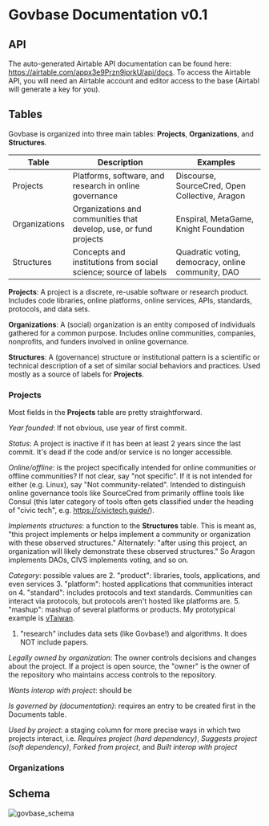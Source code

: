 # Govbase Documentation v0.1

## API
The auto-generated Airtable API documentation can be found here: https://airtable.com/appx3e9Przn9iprkU/api/docs. To access the Airtable API, you will need an Airtable account and editor access to the base (Airtabl will generate a key for you).

## Tables
Govbase is organized into three main tables: **Projects**, **Organizations**, and **Structures**.

| Table         | Description                                                       | Examples                                           |
|---------------|-------------------------------------------------------------------|----------------------------------------------------|
| Projects      | Platforms, software, and research in online governance            | Discourse, SourceCred, Open Collective, Aragon     |
| Organizations | Organizations and communities that develop, use, or fund projects | Enspiral, MetaGame, Knight Foundation              |
| Structures    | Concepts and institutions from social science; source of labels   | Quadratic voting, democracy, online community, DAO |

**Projects**: A project is a discrete, re-usable software or research product. Includes code libraries, online platforms, online services, APIs, standards, protocols, and data sets.

**Organizations**: A (social) organization is an entity composed of individuals gathered for a common purpose. Includes online communities, companies, nonprofits, and funders involved in online governance.

**Structures**: A (governance) structure or institutional pattern is a scientific or technical description of a set of similar social behaviors and practices. Used mostly as a source of labels for **Projects**.

### Projects
Most fields in the **Projects** table are pretty straightforward.

*Year founded*: If not obvious, use year of first commit.

*Status*: A project is inactive if it has been at least 2 years since the last commit. It's dead if the code and/or service is no longer accessible.

*Online/offline*: is the project specifically intended for online communities or offline communities? If not clear, say "not specific". If it is not intended for either (e.g. Linux), say "Not community-related". Intended to distinguish online governance tools like SourceCred from primarily offline tools like Consul (this later category of tools often gets classified under the heading of "civic tech", e.g. https://civictech.guide/).

*Implements structures*: a function to the **Structures** table. This is meant as, "this project implements or helps implement a community or organization with these observed structures." Alternately: "after using this project, an organization will likely demonstrate these observed structures." So Aragon implements DAOs, CIVS implements voting, and so on.
 
*Category*: possible values are
2. "product": libraries, tools, applications, and even services
3. "platform": hosted applications that communities interact on
4. "standard": includes protocols and text standards. Communities can interact via protocols, but protocols aren't hosted like platforms are.
5. "mashup": mashup of several platforms or products. My prototypical example is [vTaiwan](https://info.vtaiwan.tw/).
1. "research" includes data sets (like Govbase!) and algorithms. It does NOT include papers.

*Legally owned by organization*: The owner controls decisions and changes about the project. If a project is open source, the "owner" is the owner of the repository who maintains access controls to the repository.

*Wants interop with project*: should be 

*Is governed by (documentation)*: requires an entry to be created first in the Documents table.

*Used by project*: a staging column for more precise ways in which two projects interact, i.e. *Requires project (hard dependency)*, *Suggests project (soft dependency)*, *Forked from project*, and *Built interop with project*

### Organizations

## Schema
![govbase_schema](https://github.com/thelastjosh/govbase/blob/master/govbase_schema.png)
